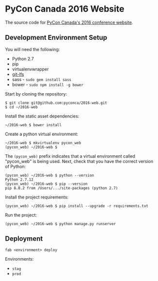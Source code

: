 # PyCon Canada 2016 Website

The source code for [PyCon Canada's 2016 conference website](https://2016.pycon.ca/).

## Development Environment Setup

You will need the following:

* Python 2.7
* pip
* virtualenvwrapper
* [git-lfs](https://git-lfs.github.com/)
* sass - `sudo gem install sass`
* bower - `sudo npm install -g bower`

Start by cloning the repository:

```
$ git clone git@github.com:pyconca/2016-web.git
$ cd ~/2016-web
```

Install the static asset dependencies:

```
~/2016-web $ bower install
```

Create a python virtual environment:

```
~/2016-web $ mkvirtualenv pycon_web
(pycon_web) ~/2016-web $
```

The `(pycon_web)` prefix indicates that a virtual environment called "pycon_web" is being used. Next, check that you have the correct version of Python:

```
(pycon_web) ~/2016-web $ python --version
Python 2.7.12
(pycon_web) ~/2016-web $ pip --version
pip 8.0.2 from /Users/.../site-packages (python 2.7)
```

Install the project requirements:

```
(pycon_web) ~/2016-web $ pip install --upgrade -r requirements.txt
```

Run the project:

```
(pycon_web) ~/2016-web $ python manage.py runserver
```

## Deployment

```
fab <environment> deploy
```

Environments:

* `stag`
* `prod`
